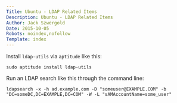 ```yaml
---
Title: Ubuntu - LDAP Related Items
Description: Ubuntu - LDAP Related Items
Author: Jack Szwergold
Date: 2015-10-05
Robots: noindex,nofollow
Template: index
---
```


Install `ldap-utils` via `aptitude` like this:

    sudo aptitude install ldap-utils

Run an LDAP search like this through the command line:

    ldapsearch -x -h ad.example.com -D "someuser@EXAMPLE.COM" -b "DC=someDC,DC=EXAMPLE,DC=COM" -W -L "sAMAccountName=some_user"
